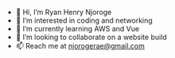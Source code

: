 - 👋 Hi, I’m Ryan Henry Njoroge 
- 👀 I’m interested in coding and networking
- 🌱 I’m currently learning AWS and Vue
- 💞️ I’m looking to collaborate on a website build
- 📫 Reach me at njorogerae@gmail.com

<!---
Ryan Henry Njoroge  is a ✨ special ✨ repository because its `README.md` (this file) appears on your GitHub profile.
You can click the Preview link to take a look at your changes.
--->

